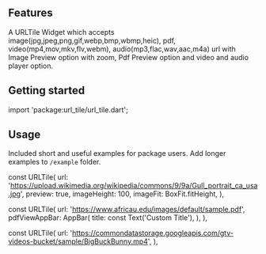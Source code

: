 ## Features

A URLTile Widget which accepts image(jpg,jpeg,png,gif,webp,bmp,wbmp,heic), pdf, video(mp4,mov,mkv,flv,webm), audio(mp3,flac,wav,aac,m4a) url with Image Preview option with zoom, Pdf Preview
option and video and audio player option.

## Getting started

import 'package:url_tile/url_tile.dart';

## Usage

Included short and useful examples for package users. Add longer examples to `/example` folder.

const URLTile(
    url: 'https://upload.wikimedia.org/wikipedia/commons/9/9a/Gull_portrait_ca_usa.jpg', 
    preview: true,
    imageHeight: 100, imageFit: 
    BoxFit.fitHeight,
),

const URLTile(
    url: 'https://www.africau.edu/images/default/sample.pdf',
    pdfViewAppBar: AppBar(
    title: const Text('Custom Title'),
    ),
),

const URLTile(
    url: 'https://commondatastorage.googleapis.com/gtv-videos-bucket/sample/BigBuckBunny.mp4',
),